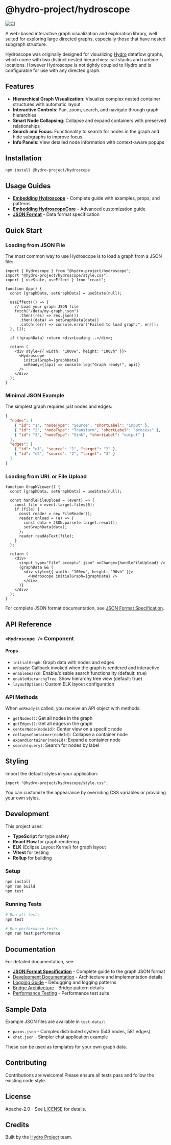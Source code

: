 # @hydro-project/hydroscope

[![CI](https://github.com/hydro-project/hydro/actions/workflows/ci.yml/badge.svg)](https://github.com/hydro-project/hydro/actions/workflows/ci.yml)

A web-based interactive graph visualization and exploration library, well suited for exploring large directed graphs, especially those that have nested subgraph structure.

Hydroscope was originally designed for visualizing [Hydro](https://hydro.run) dataflow graphs, which come with two distinct nested hierarchies: call stacks and runtime locations. However Hydroscope is not tightly coupled to Hydro and is configurable for use with any directed graph.

## Features

- **Hierarchical Graph Visualization**: Visualize complex nested container structures with automatic layout
- **Interactive Controls**: Pan, zoom, search, and navigate through graph hierarchies
- **Smart Node Collapsing**: Collapse and expand containers with preserved relationships
- **Search and Focus**: Functionality to search for nodes in the graph and hide subgraphs to improve focus.
- **Info Panels**: View detailed node information with context-aware popups

## Installation

```bash
npm install @hydro-project/hydroscope
```

## Usage Guides

- **[Embedding Hydroscope](docs/EMBEDDING.md)** - Complete guide with examples, props, and patterns
- **[Embedding HydroscopeCore](docs/EMBEDDING_CORE.md)** - Advanced customization guide
- **[JSON Format](docs/JSON_FORMAT.md)** - Data format specification

## Quick Start

### Loading from JSON File

The most common way to use Hydroscope is to load a graph from a JSON file:

```tsx
import { Hydroscope } from "@hydro-project/hydroscope";
import "@hydro-project/hydroscope/style.css";
import { useState, useEffect } from "react";

function App() {
  const [graphData, setGraphData] = useState(null);

  useEffect(() => {
    // Load your graph JSON file
    fetch("/data/my-graph.json")
      .then((res) => res.json())
      .then((data) => setGraphData(data))
      .catch((err) => console.error("Failed to load graph:", err));
  }, []);

  if (!graphData) return <div>Loading...</div>;

  return (
    <div style={{ width: "100vw", height: "100vh" }}>
      <Hydroscope
        initialGraph={graphData}
        onReady={(api) => console.log("Graph ready!", api)}
      />
    </div>
  );
}
```

### Minimal JSON Example

The simplest graph requires just nodes and edges:

```json
{
  "nodes": [
    { "id": "1", "nodeType": "Source", "shortLabel": "input" },
    { "id": "2", "nodeType": "Transform", "shortLabel": "process" },
    { "id": "3", "nodeType": "Sink", "shortLabel": "output" }
  ],
  "edges": [
    { "id": "e1", "source": "1", "target": "2" },
    { "id": "e2", "source": "2", "target": "3" }
  ]
}
```

### Loading from URL or File Upload

```tsx
function GraphViewer() {
  const [graphData, setGraphData] = useState(null);

  const handleFileUpload = (event) => {
    const file = event.target.files[0];
    if (file) {
      const reader = new FileReader();
      reader.onload = (e) => {
        const data = JSON.parse(e.target.result);
        setGraphData(data);
      };
      reader.readAsText(file);
    }
  };

  return (
    <div>
      <input type="file" accept=".json" onChange={handleFileUpload} />
      {graphData && (
        <div style={{ width: "100vw", height: "90vh" }}>
          <Hydroscope initialGraph={graphData} />
        </div>
      )}
    </div>
  );
}
```

For complete JSON format documentation, see [JSON Format Specification](docs/JSON_FORMAT.md).

## API Reference

### `<Hydroscope />` Component

#### Props

- `initialGraph`: Graph data with nodes and edges
- `onReady`: Callback invoked when the graph is rendered and interactive
- `enableSearch`: Enable/disable search functionality (default: true)
- `enableHierarchyTree`: Show hierarchy tree view (default: true)
- `layoutOptions`: Custom ELK layout configuration

### API Methods

When `onReady` is called, you receive an API object with methods:

- `getNodes()`: Get all nodes in the graph
- `getEdges()`: Get all edges in the graph
- `centerNode(nodeId)`: Center view on a specific node
- `collapseContainer(nodeId)`: Collapse a container node
- `expandContainer(nodeId)`: Expand a container node
- `search(query)`: Search for nodes by label

## Styling

Import the default styles in your application:

```tsx
import "@hydro-project/hydroscope/style.css";
```

You can customize the appearance by overriding CSS variables or providing your own styles.

## Development

This project uses:

- **TypeScript** for type safety
- **React Flow** for graph rendering
- **ELK** (Eclipse Layout Kernel) for graph layout
- **Vitest** for testing
- **Rollup** for building

### Setup

```bash
npm install
npm run build
npm test
```

### Running Tests

```bash
# Run all tests
npm test

# Run performance tests
npm run test:performance
```

## Documentation

For detailed documentation, see:

- **[JSON Format Specification](docs/JSON_FORMAT.md)** - Complete guide to the graph JSON format
- [Development Documentation](docs/development/) - Architecture and implementation details
- [Logging Guide](docs/development/LOGGING.md) - Debugging and logging patterns
- [Bridge Architecture](docs/development/bridge-reset-architecture.md) - Bridge pattern details
- [Performance Testing](src/__tests__/performance/README.md) - Performance test suite

## Sample Data

Example JSON files are available in `test-data/`:
- `paxos.json` - Complex distributed system (543 nodes, 581 edges)
- `chat.json` - Simpler chat application example

These can be used as templates for your own graph data.

## Contributing

Contributions are welcome! Please ensure all tests pass and follow the existing code style.

## License

Apache-2.0 - See [LICENSE](LICENSE) for details.

## Credits

Built by the [Hydro Project](https://github.com/hydro-project) team.
